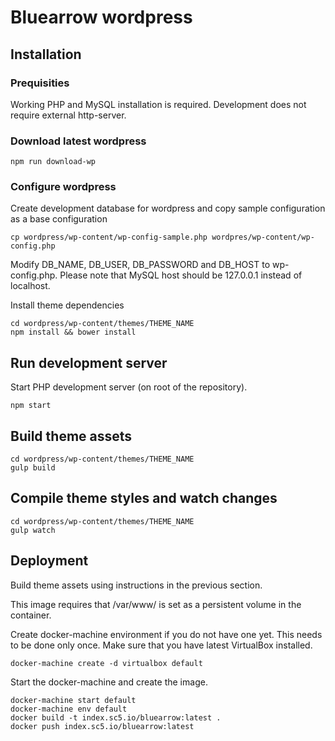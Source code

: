 # Bluearrow wordpress

## Installation

### Prequisities

Working PHP and MySQL installation is required. Development does not require external http-server.

### Download latest wordpress

	npm run download-wp

### Configure wordpress

Create development database for wordpress and copy sample configuration as a base configuration

	cp wordpress/wp-content/wp-config-sample.php wordpres/wp-content/wp-config.php

Modify DB_NAME, DB_USER, DB_PASSWORD and DB_HOST to wp-config.php.
Please note that MySQL host should be 127.0.0.1 instead of localhost.

Install theme dependencies

	cd wordpress/wp-content/themes/THEME_NAME
	npm install && bower install

## Run development server

Start PHP development server (on root of the repository).

	npm start

## Build theme assets

	cd wordpress/wp-content/themes/THEME_NAME
	gulp build

## Compile theme styles and watch changes

	cd wordpress/wp-content/themes/THEME_NAME
	gulp watch

## Deployment

Build theme assets using instructions in the previous section.

This image requires that /var/www/ is set as a persistent volume in the container.

Create docker-machine environment if you do not have one yet. This needs to be done only once. Make sure that you have latest VirtualBox installed.

	docker-machine create -d virtualbox default

Start the docker-machine and create the image.

	docker-machine start default
	docker-machine env default
	docker build -t index.sc5.io/bluearrow:latest .
	docker push index.sc5.io/bluearrow:latest
